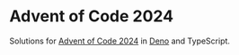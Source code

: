 # Advent of Code 2024

Solutions for [Advent of Code 2024](https://adventofcode.com/2024) in [Deno](https://deno.land/) and TypeScript.